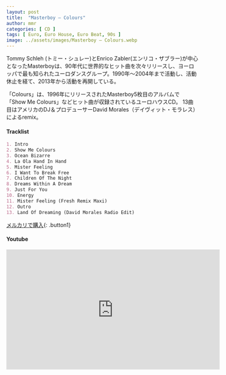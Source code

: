 ```yaml
---
layout: post
title:  "Masterboy – Colours"
author: mmr
categories: [ CD ]
tags: [ Euro, Euro House, Euro Beat, 90s ]
image: ../assets/images/Masterboy – Colours.webp
---
```


Tommy Schleh (トミー・シュレー)とEnrico Zabler(エンリコ・ザブラー)が中心となったMasterboyは、90年代に世界的なヒット曲を次々リリースし、ヨーロッパで最も知られたユーロダンスグループ。1990年〜2004年まで活動し、活動休止を経て、2013年から活動を再開している。

「Colours」は、1996年にリリースされたMasterboy5枚目のアルバムで「Show Me Colours」などヒット曲が収録されているユーロハウスCD。
13曲目はアメリカのDJ＆プロデューサーDavid Morales（デイヴィット・モラレス）によるremix。

#### Tracklist
```md
1. Intro
2. Show Me Colours
3. Ocean Bizarre
4. La Ola Hand In Hand
5. Mister Feeling
6. I Want To Break Free
7. Children Of The Night
8. Dreams Within A Dream
9. Just For You
10. Energy
11. Mister Feeling (Fresh Remix Maxi)
12. Outro
13. Land Of Dreaming (David Morales Radio Edit)
```

[メルカリで購入](https://jp.mercari.com/item/m91794133464?afid=6142608987){: .button1}

#### Youtube 
<iframe width="560" height="315" src="https://www.youtube.com/embed/HogCrhWzZ8M?si=jiaqEA-jtBTiVMym" title="YouTube video player" frameborder="0" allow="accelerometer; autoplay; clipboard-write; encrypted-media; gyroscope; picture-in-picture; web-share" referrerpolicy="strict-origin-when-cross-origin" allowfullscreen></iframe>